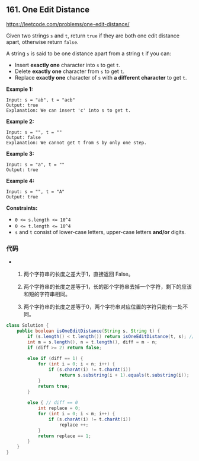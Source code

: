 ## 161. One Edit Distance

https://leetcode.com/problems/one-edit-distance/

Given two strings `s` and `t`, return `true` if they are both one edit distance apart, otherwise return `false`.

A string `s` is said to be one distance apart from a string `t` if you can:

- Insert **exactly one** character into `s` to get `t`.
- Delete **exactly one** character from `s` to get `t`.
- Replace **exactly one** character of `s` with **a different character** to get `t`.

 

**Example 1:**

```
Input: s = "ab", t = "acb"
Output: true
Explanation: We can insert 'c' into s to get t.
```

**Example 2:**

```
Input: s = "", t = ""
Output: false
Explanation: We cannot get t from s by only one step.
```

**Example 3:**

```
Input: s = "a", t = ""
Output: true
```

**Example 4:**

```
Input: s = "", t = "A"
Output: true
```

 

**Constraints:**

- `0 <= s.length <= 10^4`
- `0 <= t.length <= 10^4`
- `s` and `t` consist of lower-case letters, upper-case letters **and/or** digits.

### 代码

- 1. 两个字符串的长度之差大于1，直接返回 False。

  2. 两个字符串的长度之差等于1，长的那个字符串去掉一个字符，剩下的应该和短的字符串相同。

  3. 两个字符串的长度之差等于0，两个字符串对应位置的字符只能有一处不同。

```java
class Solution {
    public boolean isOneEditDistance(String s, String t) {
        if (s.length() < t.length()) return isOneEditDistance(t, s); // 保证s长度大于t
        int m = s.length(), n = t.length(), diff = m - n;
        if (diff >= 2) return false;
        
        else if (diff == 1) {
            for (int i = 0; i < n; i++) {
                if (s.charAt(i) != t.charAt(i)) 
                    return s.substring(i + 1).equals(t.substring(i));
            }
            return true;
        }
        
        else { // diff == 0
            int replace = 0;
            for (int i = 0; i < m; i++) {
                if (s.charAt(i) != t.charAt(i)) 
                    replace ++;
            }
            return replace == 1;
        }
    }
}
```

